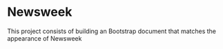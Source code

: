 # Newsweek
This project consists of building an Bootstrap document that matches the appearance of Newsweek
